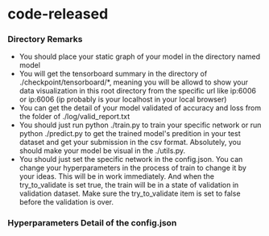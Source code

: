 # code-released

### Directory Remarks
 
 - You should place your static graph of your model in the directory named model
 - You will get the tensorboard summary in the directory of ./checkpoint/tensorboard/*, meaning you will be allowd to show your data visualization in this root directory from the specific url like ip:6006 or ip:6006 (ip probably is your localhost in your local browser)
 - You can get the detail of your model validated of accuracy and loss from the folder of ./log/valid_report.txt
 - You should just run python ./train.py to train your specific network or run python ./predict.py to get the trained model's predition in your test dataset and get your submission in the csv format. Absolutely, you should make your model be visual in the ./utils.py.
 - You should just set the specific network in the config.json. You can change your hyperparameters in the process of train to change it by your ideas. This will be in work immediately. And when the try_to_validate is set true, the train will be in a state of validation in validation dataset. Make sure the try_to_validate item is set to false before the validation is over.
 
 ### Hyperparameters Detail of the config.json
